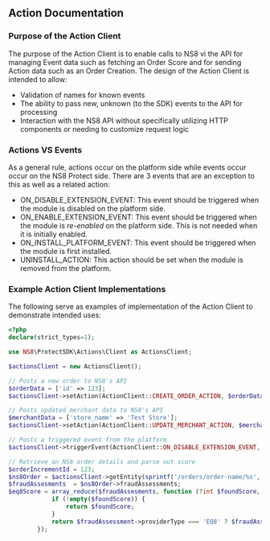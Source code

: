 ## Action Documentation

### Purpose of the Action Client
The purpose of the Action Client is to enable calls to NS8 vi the API for managing Event data such as fetching an Order Score and for sending Action data such as an Order Creation. The design of the Action Client is intended to allow:
  * Validation of names for known events
  * The ability to pass new, unknown (to the SDK) events to the API for processing
  * Interaction with the NS8 API without specifically utilizing HTTP components or needing to customize request logic

### Actions VS Events
As a general rule, actions occur on the platform side while events occur occur on the NS8 Protect side. There are 3 events that are an exception to this as well as a related action:
* ON_DISABLE_EXTENSION_EVENT: This event should be triggered when the module is disabled on the platform side.
* ON_ENABLE_EXTENSION_EVENT: This event should be triggered when the module is *re-enabled* on the platform side. This is not needed when it is initially enabled.
* ON_INSTALL_PLATFORM_EVENT: This event should be triggered when the module is first installed.
* UNINSTALL_ACTION: This action should be set when the module is removed from the platform.

### Example Action Client Implementations
The following serve as examples of implementation of the Action Client to demonstrate intended uses:
```php
<?php
declare(strict_types=1);

use NS8\ProtectSDK\Actions\Client as ActionsClient;

$actionsClient = new ActionsClient();

// Posts a new order to NS8's API
$orderData = ['id' => 123];
$actionsClient->setAction(ActionClient::CREATE_ORDER_ACTION, $orderData);

// Posts updated merchant data to NS8's API
$merchantData = ['store_name' => 'Test Store'];
$actionsClient->setAction(ActionClient::UPDATE_MERCHANT_ACTION, $merchantData);

// Posts a triggered event from the platform
$actionsClient->triggerEvent(ActionClient::ON_DISABLE_EXTENSION_EVENT, $merchantData);

// Retrieve an NS8 order details and parse out score
$orderIncrementId = 123;
$ns8Order = $actionsClient->getEntity(sprintf('/orders/order-name/%s', base64_encode($orderIncrementId));
$fraudAssesments  = $ns8Order->fraudAssessments;
$eq8Score = array_reduce($fraudAssesments, function (?int $foundScore, \stdClass $fraudAssessment): ?int {
            if (!empty($foundScore)) {
                return $foundScore;
            }
            return $fraudAssessment->providerType === 'EQ8' ? $fraudAssessment->score : null;
        });
```
